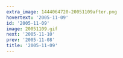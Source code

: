 ```yaml
---
extra_image: 1444064720-20051109after.png
hovertext: '2005-11-09'
id: '2005-11-09'
image: 20051109.gif
next: '2005-11-10'
prev: '2005-11-08'
title: '2005-11-09'
---
```

